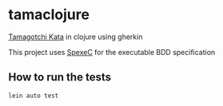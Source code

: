 # tamaclojure

[Tamagotchi Kata](http://agilekatas.co.uk/katas/Tamagotchi-Kata) in clojure using gherkin

This project uses [SpexeC](https://github.com/zenmodeler/spexec) for the executable BDD specification

## How to run the tests

```
lein auto test
```
